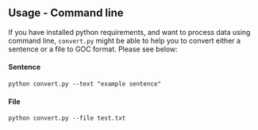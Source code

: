 ## Usage - Command line

If you have installed python requirements, and want to process data using command line, `convert.py` might be able to help you to convert either a sentence or a file to GOC format. Please see below:

#### Sentence
```
python convert.py --text "example sentence"
```

#### File
```
python convert.py --file test.txt
```

